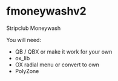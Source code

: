 # fmoneywashv2
Stripclub Moneywash

You will need:
- QB / QBX or make it work for your own
- ox_lib
- OX radial menu or convert to own
- PolyZone
